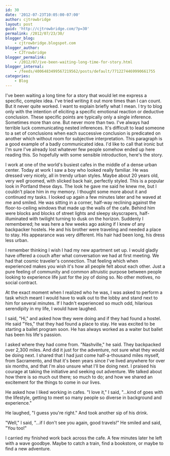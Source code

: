 ```yaml
---
id: 30
date: '2012-07-23T10:05:00-07:00'
author: cjtrowbridge
layout: post
guid: 'http://cjtrowbridge.com/?p=30'
permalink: /2012/07/23/30/
blogger_blog:
    - cjtrowbridge.blogspot.com
blogger_author:
    - CJTrowbridge
blogger_permalink:
    - /2012/07/ive-been-waiting-long-time-for-story.html
blogger_internal:
    - /feeds/4006483499567219562/posts/default/7712274469990661755
categories:
    - Blog
---
```


I've been waiting a long time for a story that would let me express a specific, complex idea. I've tried writing it out more times than I can count. But it never quite worked. I want to explain briefly what I mean. I try to blog only with the intention of eliciting a specific emotional reaction or deductive conclusion. These specific points are typically only a single inference. Sometimes more than one. But never more than two. I've always had terrible luck communicating nested inferences. It's difficult to lead someone to a set of conclusions when each successive conclusion is predicated on another which without room for subjective interpretation. This paragraph is a good example of a badly communicated idea. I'd like to call that ironic but I'm sure I've already lost whatever few people somehow ended up here reading this. So hopefully with some sensible introduction, here's the story.  
  
I work at one of the world's busiest cafes in the middle of a dense urban center. Today at work I saw a boy who looked really familiar. He was dressed very nicely, all in trendy urban styles. Maybe about 20 years old, very well groomed, with slicked back hair, perfectly styled. This is a popular look in Portland these days. The look he gave me said he knew me, but I couldn't place him in my memory. I thought some more about it and continued my tasks. I looked up again a few minutes later and he waved at me and smiled. He was sitting in a corner, half-way reclining against the floor-to-ceiling windows that made up the walls of the cafe. Behind him were blocks and blocks of street lights and sleepy skyscrapers, half-illuminated with twilight turning to dusk on the horizon. Suddenly I remembered; he was here a few weeks ago asking if I knew of any backpacker hostels. He and his brother were traveling and needed a place to stay. His appearance was very different. His hair had been long, his dress less urban.  
  
I remember thinking I wish I had my new apartment set up. I would gladly have offered a couch after what conversation we had at first meeting. We had that cosmic traveler's connection. That feeling which when experienced makes you wish it's how all people felt about each other. Just a pure feeling of community and common altruistic purpose between people looking to experience life just for the joy of doing so. No other motives, no social contract.  
  
At the exact moment when I realized who he was, I was asked to perform a task which meant I would have to walk out to the lobby and stand next to him for several minutes. If I hadn't experienced so much odd, hilarious serendipity in my life, I would have laughed.  
  
I said, "Hi," and asked how they were doing and if they had found a hostel. He said "Yes," that they had found a place to stay. He was excited to be starting a ballet program soon. He has always worked as a waiter but ballet has been his life's passion.  
  
I asked where they had come from. "Nashville," he said. They backpacked over 2,300 miles. And did it just for the adventure, not sure what they would be doing next. I shared that I had just come half-a-thousand miles myself, from Sacramento, and that it's been years since I've lived anywhere for over six months, and that I'm also unsure what I'll be doing next. I praised his courage at taking the initiative and seeking out adventure. We talked about how there is so much out there; so much to do; and how we shared an excitement for the things to come in our lives.  
  
He asked how I liked working in cafes. "I love it," I said, "...kind of goes with the lifestyle, getting to meet so many people so diverse in background and experience."  
  
He laughed, "I guess you're right." And took another sip of his drink.  
  
"Well," I said, "...if I don't see you again, good travels!" He smiled and said, "You too!"  
  
I carried my finished work back across the cafe. A few minutes later he left with a wave goodbye. Maybe to catch a train, find a bookstore, or maybe to find a new adventure.